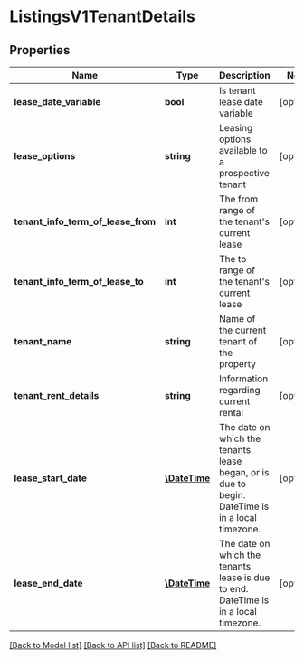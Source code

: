 # ListingsV1TenantDetails

## Properties
Name | Type | Description | Notes
------------ | ------------- | ------------- | -------------
**lease_date_variable** | **bool** | Is tenant lease date variable | [optional] 
**lease_options** | **string** | Leasing options available to a prospective tenant | [optional] 
**tenant_info_term_of_lease_from** | **int** | The from range of the tenant&#x27;s current lease | [optional] 
**tenant_info_term_of_lease_to** | **int** | The to range of the tenant&#x27;s current lease | [optional] 
**tenant_name** | **string** | Name of the current tenant of the property | [optional] 
**tenant_rent_details** | **string** | Information regarding current rental | [optional] 
**lease_start_date** | [**\DateTime**](\DateTime.md) | The date on which the tenants lease began, or is due to begin. DateTime is in a local timezone. | [optional] 
**lease_end_date** | [**\DateTime**](\DateTime.md) | The date on which the tenants lease is due to end. DateTime is in a local timezone. | [optional] 

[[Back to Model list]](../../README.md#documentation-for-models) [[Back to API list]](../../README.md#documentation-for-api-endpoints) [[Back to README]](../../README.md)


